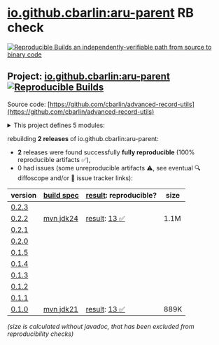 [io.github.cbarlin:aru-parent](https://central.sonatype.com/artifact/io.github.cbarlin/aru-parent/versions) RB check
=======

[![Reproducible Builds](https://reproducible-builds.org/images/logos/rb.svg) an independently-verifiable path from source to binary code](https://reproducible-builds.org/)

## Project: [io.github.cbarlin:aru-parent](https://central.sonatype.com/artifact/io.github.cbarlin/aru-parent/versions) [![Reproducible Builds](https://img.shields.io/endpoint?url=https://raw.githubusercontent.com/jvm-repo-rebuild/reproducible-central/master/content/io/github/cbarlin/aru/badge.json)](https://github.com/jvm-repo-rebuild/reproducible-central/blob/master/content/io/github/cbarlin/aru/README.md)

Source code: [https://github.com/cbarlin/advanced-record-utils](https://github.com/cbarlin/advanced-record-utils)

<details><summary>This project defines 5 modules:</summary>

* [io.github.cbarlin:advanced-record-utils-annotations](https://central.sonatype.com/artifact/io.github.cbarlin/advanced-record-utils-annotations/overview)
* [io.github.cbarlin:advanced-record-utils-processor](https://central.sonatype.com/artifact/io.github.cbarlin/advanced-record-utils-processor/overview)
* [io.github.cbarlin:aru-parent](https://central.sonatype.com/artifact/io.github.cbarlin/aru-parent/overview)
* [io.github.cbarlin:aru-prism-prison](https://central.sonatype.com/artifact/io.github.cbarlin/aru-prism-prison/overview)
* [io.github.cbarlin:aru-processor-core](https://central.sonatype.com/artifact/io.github.cbarlin/aru-processor-core/overview)
</details>

rebuilding **2 releases** of io.github.cbarlin:aru-parent:
- **2** releases were found successfully **fully reproducible** (100% reproducible artifacts :white_check_mark:),
- 0 had issues (some unreproducible artifacts :warning:, see eventual :mag: diffoscope and/or :memo: issue tracker links):

| version | [build spec](/BUILDSPEC.md) | [result](https://reproducible-builds.org/docs/jvm/): reproducible? | size |
| -- | --------- | ------ | -- |
| [0.2.3](https://central.sonatype.com/artifact/io.github.cbarlin/aru-parent/0.2.3/pom) | | | |
| [0.2.2](https://central.sonatype.com/artifact/io.github.cbarlin/aru-parent/0.2.2/pom) | [mvn jdk24](aru-0.2.2.buildspec) | [result](aru-parent-0.2.2.buildinfo): [13 :white_check_mark: ](aru-parent-0.2.2.buildcompare) | 1.1M |
| [0.2.1](https://central.sonatype.com/artifact/io.github.cbarlin/aru-parent/0.2.1/pom) | | | |
| [0.2.0](https://central.sonatype.com/artifact/io.github.cbarlin/aru-parent/0.2.0/pom) | | | |
| [0.1.5](https://central.sonatype.com/artifact/io.github.cbarlin/aru-parent/0.1.5/pom) | | | |
| [0.1.4](https://central.sonatype.com/artifact/io.github.cbarlin/aru-parent/0.1.4/pom) | | | |
| [0.1.3](https://central.sonatype.com/artifact/io.github.cbarlin/aru-parent/0.1.3/pom) | | | |
| [0.1.2](https://central.sonatype.com/artifact/io.github.cbarlin/aru-parent/0.1.2/pom) | | | |
| [0.1.1](https://central.sonatype.com/artifact/io.github.cbarlin/aru-parent/0.1.1/pom) | | | |
| [0.1.0](https://central.sonatype.com/artifact/io.github.cbarlin/aru-parent/0.1.0/pom) | [mvn jdk21](aru-0.1.0.buildspec) | [result](aru-parent-0.1.0.buildinfo): [13 :white_check_mark: ](aru-parent-0.1.0.buildcompare) | 889K |

<i>(size is calculated without javadoc, that has been excluded from reproducibility checks)</i>
